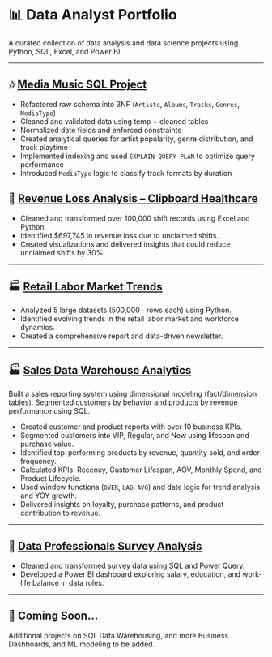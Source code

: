 # 📊 Data Analyst Portfolio

A curated collection of data analysis and data science projects using Python, SQL, Excel, and Power BI

---

## 🎶 [Media Music SQL Project](https://github.com/mananbajaj7/SQL-Music-DB/tree/main )

* Refactored raw schema into 3NF (`Artists`, `Albums`, `Tracks`, `Genres`, `MediaType`)
* Cleaned and validated data using temp + cleaned tables
* Normalized date fields and enforced constraints
* Created analytical queries for artist popularity, genre distribution, and track playtime
* Implemented indexing and used `EXPLAIN QUERY PLAN` to optimize query performance
* Introduced `MediaType` logic to classify track formats by duration

## 🏥 [Revenue Loss Analysis – Clipboard Healthcare](https://github.com/mananbajaj7/Revenue-Loss-Analysis-Healthcare)


* Cleaned and transformed over 100,000 shift records using Excel and Python.
* Identified \$697,745 in revenue loss due to unclaimed shifts.
* Created visualizations and delivered insights that could reduce unclaimed shifts by 30%.

---

## 🏭 [Retail Labor Market Trends](https://github.com/mananbajaj7/Retail-Labor-Market-Analysis)


* Analyzed 5 large datasets (500,000+ rows each) using Python.
* Identified evolving trends in the retail labor market and workforce dynamics.
* Created a comprehensive report and data-driven newsletter.


---

## 🏭 [Sales Data Warehouse Analytics](https://github.com/mananbajaj7/Sales_Data_Warehouse_Analytics)

Built a sales reporting system using dimensional modeling (fact/dimension tables).
Segmented customers by behavior and products by revenue performance using SQL.

* Created customer and product reports with over 10 business KPIs.
* Segmented customers into VIP, Regular, and New using lifespan and purchase value.
* Identified top-performing products by revenue, quantity sold, and order frequency.
* Calculated KPIs: Recency, Customer Lifespan, AOV, Monthly Spend, and Product Lifecycle.
* Used window functions (`OVER`, `LAG`, `AVG`) and date logic for trend analysis and YOY growth.
* Delivered insights on loyalty, purchase patterns, and product contribution to revenue.

---



## 🔢 [Data Professionals Survey Analysis](https://github.com/mananbajaj7/Data-Professionals-Survey-Analysis)


* Cleaned and transformed survey data using SQL and Power Query.
* Developed a Power BI dashboard exploring salary, education, and work-life balance in data roles.

---

## 🔧 Coming Soon...

Additional projects on SQL Data Warehousing, and more Business Dashboards, and ML modeling to be added.

